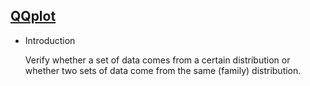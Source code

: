 ## [QQplot](/basic/qqplot)

- Introduction

  Verify whether a set of data comes from a certain distribution or whether two sets of data come from the same (family)
  distribution.

